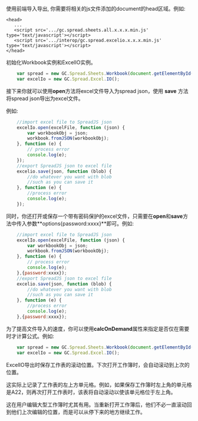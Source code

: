 使用前端导入导出, 你需要将相关的js文件添加的document的head区域。例如:

```
<head>
   ...
   <script src='.../gc.spread.sheets.all.x.x.x.min.js' type='text/javascript'></script>
   <script src='.../interop/gc.spread.excelio.x.x.x.min.js' type='text/javascript'></script>
</head>
```

初始化Workbook实例和ExcelIO实例。

```js
    var spread = new GC.Spread.Sheets.Workbook(document.getElementById('ss'));
    var excelIo = new GC.Spread.Excel.IO();
```

接下来你就可以使用**open**方法将excel文件导入为spread json，使用 **save** 方法将spread json导出为excel文件。

例如:

```js
    //import excel file to SpreadJS json
    excelIo.open(excelFile, function (json) {
        var workbookObj = json;
        workbook.fromJSON(workbookObj);
    }, function (e) {
        // process error
        console.log(e);
    });
    //export SpreadJS json to excel file
    excelio.save(json, function (blob) {
        //do whatever you want with blob
        //such as you can save it
    }, function (e) {
        //process error
        console.log(e);
    });
```

同时，你还打开或保存一个带有密码保护的excel文件，只需要在**open**和**save**方法中传入参数**options{password:xxxx}**即可。例如:

```js
    //import excel file to SpreadJS json
    excelIo.open(excelFile, function (json) {
        var workbookObj = json;
        workbook.fromJSON(workbookObj);
    }, function (e) {
        // process error
        console.log(e);
    },{password:xxxx});
    //export SpreadJS json to excel file
    excelio.save(json, function (blob) {
        //do whatever you want with blob
        //such as you can save it
    }, function (e) {
        //process error
        console.log(e);
    },{password:xxxx});
```

为了提高文件导入的速度，你可以使用**calcOnDemand**属性来指定是否仅在需要时才计算公式。例如:

```js
    var spread = new GC.Spread.Sheets.Workbook(document.getElementById('ss'), {calcOnDemand: false});
    var excelIo = new GC.Spread.Excel.IO();
```

ExcelIO导出时保存工作表的滚动位置。下次打开工作簿时，会自动滚动到上次的位置。

这实际上记录了工作表的左上方单元格。例如，如果保存工作簿时左上角的单元格是A22，则再次打开工作表时，该表将自动滚动以使该单元格位于左上角。

这在用户编辑大型工作簿时尤其有用。当重新打开工作簿后，他们不必一直滚动回到他们上次编辑的位置，而是可以从停下来的地方继续工作。